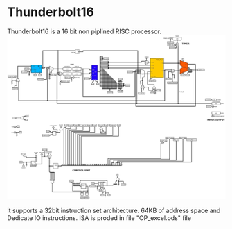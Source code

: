 # Thunderbolt16
Thunderbolt16 is a 16 bit non piplined RISC processor.
![circuit diagram](tb16.jpg)

it supports a 32bit instruction set architecture. 64KB of address space and Dedicate IO instructions.
ISA is proded in file "OP_excel.ods" file
